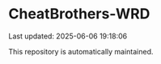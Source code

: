# CheatBrothers-WRD

Last updated: 2025-06-06 19:18:06

This repository is automatically maintained.
